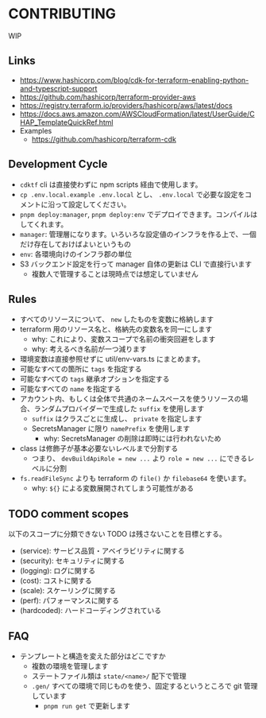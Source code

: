 # CONTRIBUTING

WIP

## Links

- https://www.hashicorp.com/blog/cdk-for-terraform-enabling-python-and-typescript-support
- https://github.com/hashicorp/terraform-provider-aws
- https://registry.terraform.io/providers/hashicorp/aws/latest/docs
- https://docs.aws.amazon.com/AWSCloudFormation/latest/UserGuide/CHAP_TemplateQuickRef.html
- Examples
  - https://github.com/hashicorp/terraform-cdk

## Development Cycle

- `cdktf` cli は直接使わずに npm scripts 経由で使用します。
- `cp .env.local.example .env.local` とし、 `.env.local` で必要な設定をコメントに沿って設定してください。
- `pnpm deploy:manager`, `pnpm deploy:env` でデプロイできます。コンパイルはしてくれます。
- `manager`: 管理層になります。いろいろな設定値のインフラを作る上で、一個だけ存在しておけばよいというもの
- `env`: 各環境向けのインフラ郡の単位
- S3 バックエンド設定を行って manager 自体の更新は CLI で直接行います
  - 複数人で管理することは現時点では想定していません

## Rules

- すべてのリソースについて、 `new` したものを変数に格納します
- terraform 用のリソース名と、格納先の変数名を同一にします
  - why: これにより、変数スコープで名前の衝突回避をします
  - why: 考えるべき名前が一つ減ります
- 環境変数は直接参照せずに util/env-vars.ts にまとめます。
- 可能なすべての箇所に `tags` を指定する
- 可能なすべての `tags` 継承オプションを指定する
- 可能なすべての `name` を指定する
- アカウント内、もしくは全体で共通のネームスペースを使うリソースの場合、ランダムプロバイダーで生成した `suffix` を使用します
  - `suffix` はクラスごとに生成し、 `private` を指定します
  - SecretsManager に限り `namePrefix` を使用します
    - why: SecretsManager の削除は即時には行われないため
- class は修飾子が基本必要ないレベルまで分割する
  - つまり、 `devBuildApiRole = new ...` より `role = new ...` にできるレベルに分割
- `fs.readFileSync` よりも terraform の `file()` か `filebase64` を使います。
  - why: `${}` による変数展開されてしまう可能性がある

## TODO comment scopes

以下のスコープに分類できない TODO は残さないことを目標とする。

- (service): サービス品質・アベイラビリティに関する
- (security): セキュリティに関する
- (logging): ログに関する
- (cost): コストに関する
- (scale): スケーリングに関する
- (perf): パフォーマンスに関する
- (hardcoded): ハードコーディングされている

## FAQ

- テンプレートと構造を変えた部分はどこですか
  - 複数の環境を管理します
  - ステートファイル類は `state/<name>/` 配下で管理
  - `.gen/` すべての環境で同じものを使う、固定するというところで git 管理しています
    - `pnpm run get` で更新します
